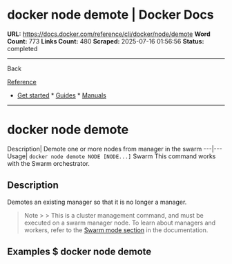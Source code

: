 # docker node demote | Docker Docs

**URL:** https://docs.docker.com/reference/cli/docker/node/demote
**Word Count:** 773
**Links Count:** 480
**Scraped:** 2025-07-16 01:56:56
**Status:** completed

---

Back

[Reference](https://docs.docker.com/reference/)

  * [Get started](https://docs.docker.com/get-started/)   * [Guides](https://docs.docker.com/guides/)   * [Manuals](https://docs.docker.com/manuals/)

* * *

# docker node demote

Description| Demote one or more nodes from manager in the swarm   ---|---   Usage| `docker node demote NODE [NODE...]`      Swarm This command works with the Swarm orchestrator.

## Description

Demotes an existing manager so that it is no longer a manager.

> Note >  > This is a cluster management command, and must be executed on a swarm manager node. To learn about managers and workers, refer to the [Swarm mode section](https://docs.docker.com/engine/swarm/) in the documentation.

## Examples               $ docker node demote <node name>
